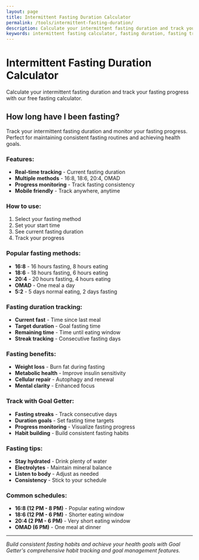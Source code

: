 ```yaml
---
layout: page
title: Intermittent Fasting Duration Calculator
permalink: /tools/intermittent-fasting-duration/
description: Calculate your intermittent fasting duration and track your fasting progress with our free fasting calculator.
keywords: intermittent fasting calculator, fasting duration, fasting tracker, 16:8 fasting, OMAD, fasting progress
---
```


<script type="application/ld+json">
{
  "@context": "https://schema.org",
  "@type": "WebApplication",
  "name": "Intermittent Fasting Duration Calculator",
  "description": "Calculate your intermittent fasting duration and track fasting progress",
  "url": "https://goalgetter.app/tools/intermittent-fasting-duration/",
  "applicationCategory": "HealthApplication",
  "operatingSystem": "Web Browser",
  "offers": {
    "@type": "Offer",
    "price": "0",
    "priceCurrency": "USD"
  },
  "creator": {
    "@type": "Organization",
    "name": "Goal Getter"
  }
}
</script>

# Intermittent Fasting Duration Calculator

Calculate your intermittent fasting duration and track your fasting progress with our free fasting calculator.

## How long have I been fasting?

Track your intermittent fasting duration and monitor your fasting progress. Perfect for maintaining consistent fasting routines and achieving health goals.

### Features:
- **Real-time tracking** - Current fasting duration
- **Multiple methods** - 16:8, 18:6, 20:4, OMAD
- **Progress monitoring** - Track fasting consistency
- **Mobile friendly** - Track anywhere, anytime

### How to use:
1. Select your fasting method
2. Set your start time
3. See current fasting duration
4. Track your progress

### Popular fasting methods:
- **16:8** - 16 hours fasting, 8 hours eating
- **18:6** - 18 hours fasting, 6 hours eating
- **20:4** - 20 hours fasting, 4 hours eating
- **OMAD** - One meal a day
- **5:2** - 5 days normal eating, 2 days fasting

### Fasting duration tracking:
- **Current fast** - Time since last meal
- **Target duration** - Goal fasting time
- **Remaining time** - Time until eating window
- **Streak tracking** - Consecutive fasting days

### Fasting benefits:
- **Weight loss** - Burn fat during fasting
- **Metabolic health** - Improve insulin sensitivity
- **Cellular repair** - Autophagy and renewal
- **Mental clarity** - Enhanced focus

### Track with Goal Getter:
- **Fasting streaks** - Track consecutive days
- **Duration goals** - Set fasting time targets
- **Progress monitoring** - Visualize fasting progress
- **Habit building** - Build consistent fasting habits

### Fasting tips:
- **Stay hydrated** - Drink plenty of water
- **Electrolytes** - Maintain mineral balance
- **Listen to body** - Adjust as needed
- **Consistency** - Stick to your schedule

### Common schedules:
- **16:8 (12 PM - 8 PM)** - Popular eating window
- **18:6 (12 PM - 6 PM)** - Shorter eating window
- **20:4 (2 PM - 6 PM)** - Very short eating window
- **OMAD (6 PM)** - One meal at dinner

---

*Build consistent fasting habits and achieve your health goals with Goal Getter's comprehensive habit tracking and goal management features.*
